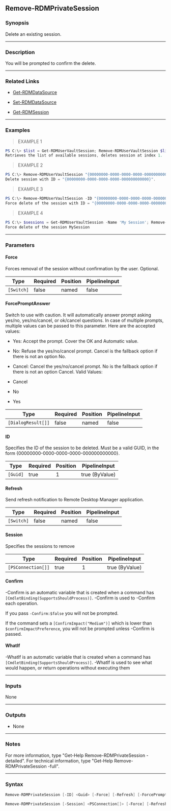 Remove-RDMPrivateSession
------------------------

### Synopsis
Delete an existing session.

---

### Description

You will be prompted to confirm the delete.

---

### Related Links
* [Get-RDMDataSource](Get-RDMDataSource)

* [Set-RDMDataSource](Set-RDMDataSource)

* [Get-RDMSession](Get-RDMSession)

---

### Examples
> EXAMPLE 1

```PowerShell
PS C:\> $list = Get-RDMUserVaultSession; Remove-RDMUserVaultSession $list[1].ID
Retrieves the list of available sessions, deletes session at index 1.
```
> EXAMPLE 2

```PowerShell
PS C:\> Remove-RDMUserVaultSession "{00000000-0000-0000-0000-000000000000}"
Delete session with ID = "{00000000-0000-0000-0000-000000000000}".
```
> EXAMPLE 3

```PowerShell
PS C:\> Remove-RDMUserVaultSession -ID "{00000000-0000-0000-0000-000000000000}" -Force
Force delete of the session with ID = "{00000000-0000-0000-0000-000000000000}".
```
> EXAMPLE 4

```PowerShell
PS C:\> $sessions = Get-RDMUserVaultSession -Name 'My Session'; Remove-RDMUserVaultSession -Session $session -Force
Force delete of the session MySession
```

---

### Parameters
#### **Force**
Forces removal of the session without confirmation by the user. Optional.

|Type      |Required|Position|PipelineInput|
|----------|--------|--------|-------------|
|`[Switch]`|false   |named   |false        |

#### **ForcePromptAnswer**
Switch to use with caution. It will automatically answer prompt asking yes/no, yes/no/cancel, or ok/cancel questions. In case of multiple prompts, multiple values can be passed to this parameter. Here are the accepted values:
* Yes: Accept the prompt. Cover the OK and Automatic value.
* No: Refuse the yes/no/cancel prompt. Cancel is the fallback option if there is not an option No.
* Cancel: Cancel the yes/no/cancel prompt. No is the fallback option if there is not an option Cancel.
Valid Values:

* Cancel
* No
* Yes

|Type              |Required|Position|PipelineInput|
|------------------|--------|--------|-------------|
|`[DialogResult[]]`|false   |named   |false        |

#### **ID**
Specifies the ID of the session to be deleted.
Must be a valid GUID, in the form {00000000-0000-0000-0000-000000000000}.

|Type    |Required|Position|PipelineInput |
|--------|--------|--------|--------------|
|`[Guid]`|true    |1       |true (ByValue)|

#### **Refresh**
Send refresh notification to Remote Desktop Manager application.

|Type      |Required|Position|PipelineInput|
|----------|--------|--------|-------------|
|`[Switch]`|false   |named   |false        |

#### **Session**
Specifies the sessions to remove

|Type              |Required|Position|PipelineInput |
|------------------|--------|--------|--------------|
|`[PSConnection[]]`|true    |1       |true (ByValue)|

#### **Confirm**
-Confirm is an automatic variable that is created when a command has ```[CmdletBinding(SupportsShouldProcess)]```.
-Confirm is used to -Confirm each operation.

If you pass ```-Confirm:$false``` you will not be prompted.

If the command sets a ```[ConfirmImpact("Medium")]``` which is lower than ```$confirmImpactPreference```, you will not be prompted unless -Confirm is passed.

#### **WhatIf**
-WhatIf is an automatic variable that is created when a command has ```[CmdletBinding(SupportsShouldProcess)]```.
-WhatIf is used to see what would happen, or return operations without executing them

---

### Inputs
None

---

### Outputs
* None

---

### Notes
For more information, type "Get-Help Remove-RDMPrivateSession -detailed". For technical information, type "Get-Help Remove-RDMPrivateSession -full".

---

### Syntax
```PowerShell
Remove-RDMPrivateSession [-ID] <Guid> [-Force] [-Refresh] [-ForcePromptAnswer <Cancel | No | Yes>] [-Confirm] [-WhatIf] [<CommonParameters>]
```
```PowerShell
Remove-RDMPrivateSession [-Session] <PSConnection[]> [-Force] [-Refresh] [-ForcePromptAnswer <Cancel | No | Yes>] [-Confirm] [-WhatIf] [<CommonParameters>]
```
